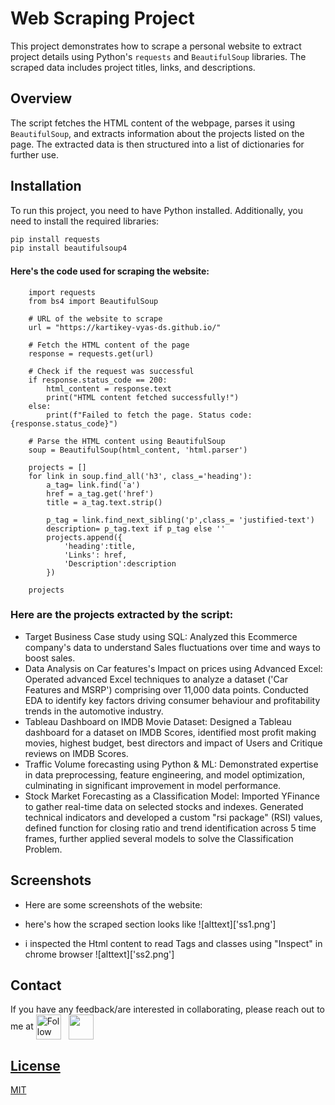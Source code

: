# Web Scraping Project

This project demonstrates how to scrape a personal website to extract project details using Python's `requests` and `BeautifulSoup` libraries. The scraped data includes project titles, links, and descriptions.

## Overview

The script fetches the HTML content of the webpage, parses it using `BeautifulSoup`, and extracts information about the projects listed on the page. The extracted data is then structured into a list of dictionaries for further use.

## Installation

To run this project, you need to have Python installed. Additionally, you need to install the required libraries:

```bash
pip install requests
pip install beautifulsoup4
```

#### Here's the code used for scraping the website:
        import requests
        from bs4 import BeautifulSoup

        # URL of the website to scrape
        url = "https://kartikey-vyas-ds.github.io/"

        # Fetch the HTML content of the page
        response = requests.get(url)

        # Check if the request was successful
        if response.status_code == 200:
            html_content = response.text
            print("HTML content fetched successfully!")
        else:
            print(f"Failed to fetch the page. Status code: {response.status_code}")

        # Parse the HTML content using BeautifulSoup
        soup = BeautifulSoup(html_content, 'html.parser')

        projects = []
        for link in soup.find_all('h3', class_='heading'):
            a_tag= link.find('a')
            href = a_tag.get('href')
            title = a_tag.text.strip()

            p_tag = link.find_next_sibling('p',class_= 'justified-text')
            description= p_tag.text if p_tag else ''
            projects.append({
                'heading':title,
                'Links': href,
                'Description':description
            })

        projects

### Here are the projects extracted by the script:
- Target Business Case study using SQL: Analyzed this Ecommerce company's data to understand Sales fluctuations over time and ways to boost sales.
- Data Analysis on Car features's Impact on prices using Advanced Excel: Operated advanced Excel techniques to analyze a dataset ('Car Features and MSRP') comprising over 11,000 data points. Conducted EDA to identify key factors driving consumer behaviour and profitability trends in the automotive industry.
- Tableau Dashboard on IMDB Movie Dataset: Designed a Tableau dashboard for a dataset on IMDB Scores, identified most profit making movies, highest budget, best directors and impact of Users and Critique reviews on IMDB Scores.
- Traffic Volume forecasting using Python & ML: Demonstrated expertise in data preprocessing, feature engineering, and model optimization, culminating in significant improvement in model performance.
- Stock Market Forecasting as a Classification Model: Imported YFinance to gather real-time data on selected stocks and indexes. Generated technical indicators and developed a custom "rsi package" (RSI) values, defined function for closing ratio and trend identification across 5 time frames, further applied several models to solve the Classification Problem.


## Screenshots
- Here are some screenshots of the website:

- here's how the scraped section looks like 
![alttext]['ss1.png']

- i inspected the Html content to read Tags and classes using "Inspect" in chrome browser
![alttext]['ss2.png']



## Contact

If you have any feedback/are interested in collaborating, please reach out to me at [<img height="40" src="https://img.icons8.com/color/48/000000/linkedin.png" height="40em" align="center" alt="Follow Kartikey on LinkedIn" title="Follow Kartikey on LinkedIn"/>](https://www.linkedin.com/in/kartikey-vyas-2a29b9273) &nbsp; <a href="mailto:kvsvyas@gmail.com"> <img height="40" src="https://img.icons8.com/fluent/48/000000/gmail.png" align="center" />





## License

[MIT](https://choosealicense.com/licenses/mit/)


